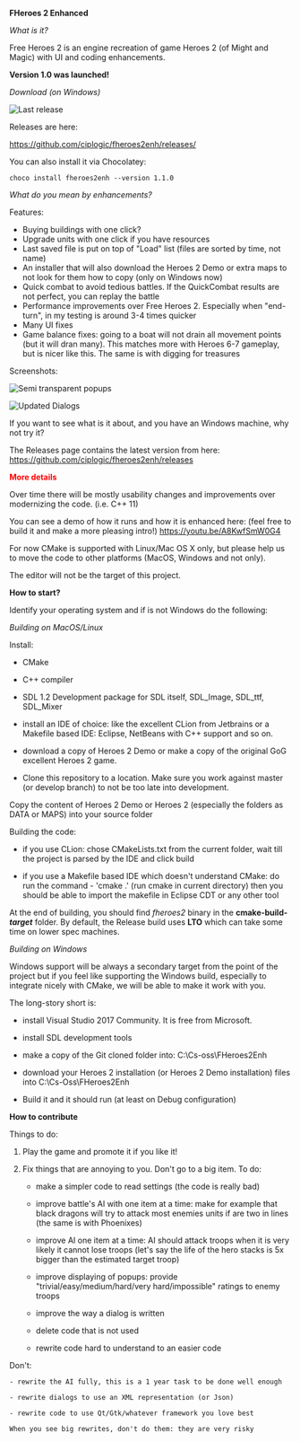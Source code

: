 **FHeroes 2 Enhanced**

*What is it?*

Free Heroes 2 is an engine recreation of game Heroes 2 (of Might and Magic) with UI and coding enhancements.

**Version 1.0 was launched!**


*Download (on Windows)*

![Last release](https://github.com/ciplogic/fheroes2enh/releases/tag/1.01)

Releases are here:

https://github.com/ciplogic/fheroes2enh/releases/

You can also install it via Chocolatey:
```
choco install fheroes2enh --version 1.1.0
```


*What do you mean by enhancements?*

Features:
* Buying buildings with one click?
* Upgrade units with one click if you have resources
* Last saved file is put on top of "Load" list (files are sorted by time, not name)
* An installer that will also download the Heroes 2 Demo or extra maps to not look for them how to copy (only on Windows now)
* Quick combat to avoid tedious battles. If the QuickCombat results are not perfect, you can replay the battle
* Performance improvements over Free Heroes 2. Especially when "end-turn", in my testing is around 3-4 times quicker
* Many UI fixes
* Game balance fixes: going to a boat will not drain all movement points (but it will dran many). This matches more with Heroes 6-7 gameplay, but is nicer like this. The same is with digging for treasures

Screenshots:

![Semi transparent popups](docs/images/Fh2_semitransparent_dialogs.png)

![Updated Dialogs](docs/images/UpdatedDialogs.png)


If you want to see what is it about, and you have an Windows machine, why not try it?

The Releases page contains the latest version from here:
https://github.com/ciplogic/fheroes2enh/releases

<span style="color:red">**More details**</span>

Over time there will be mostly usability changes and improvements over modernizing the code. (i.e. C++ 11)

You can see a demo of how it runs and how it is enhanced here: (feel free to build it and make a more pleasing intro!)
https://youtu.be/A8KwfSmW0G4

For now CMake is supported with Linux/Mac OS X only, but please help us to move the code to other platforms (MacOS, Windows and not only).

The editor will not be the target of this project.

**How to start?**

Identify your operating system and if is not Windows do the following: 

*Building on MacOS/Linux*


Install: 
- CMake

- C++ compiler

- SDL 1.2 Development package for SDL itself, SDL_Image, SDL_ttf, SDL_Mixer

- install an IDE of choice: like the excellent CLion from Jetbrains or 
a Makefile based IDE: Eclipse, NetBeans with C++ support and so on.

- download a copy of Heroes 2 Demo or make a copy of the original GoG excellent
Heroes 2 game.

- Clone this repository to a location. Make sure you work against master 
(or develop branch) to not be too late into development.

Copy the content of Heroes 2 Demo or Heroes 2 (especially the folders as DATA or MAPS)
into your source folder


Building the code:

- if you use CLion: chose CMakeLists.txt from the current folder, wait till the 
project is parsed by the IDE and click build

- if you use a Makefile based IDE which doesn't understand CMake: do run the command - 'cmake .' 
(run cmake in current directory) then you should be able to import the makefile in Eclipse CDT 
or any other tool

At the end of building, you should find *fheroes2* binary in the **cmake-build-*target*** folder. 
By default, the Release build uses **LTO** which can take some time on lower spec machines.


*Building on Windows*

Windows support will be always a secondary target from the point of the 
project but if you feel like supporting the Windows build, especially to integrate nicely 
with CMake, we will be able to make it work with you.

The long-story short is:

- install Visual Studio 2017 Community. It is free from Microsoft.

- install SDL development tools

- make a copy of the Git cloned folder into: C:\Cs-oss\FHeroes2Enh

- download your Heroes 2 installation (or Heroes 2 Demo installation) files into
C:\Cs-Oss\FHeroes2Enh

- Build it and it should run (at least on Debug configuration)

**How to contribute**

Things to do:
1. Play the game and promote it if you like it!
2. Fix things that are annoying to you. Don't go to a big item. 
   To do: 
    
    - make a simpler code to read settings (the code is really bad)

    - improve battle's AI with one item at a time: make for example that black dragons will try to attack most enemies units if are two in lines (the same is with Phoenixes)
    
    - improve AI one item at a time: AI should attack troops when it is very likely it cannot lose troops (let's say the life of the hero stacks is 5x bigger than the estimated target troop)

    - improve displaying of popups: provide "trivial/easy/medium/hard/very hard/impossible" ratings to enemy troops
    
    - improve the way a dialog is written
    
    - delete code that is not used
    
    - rewrite code hard to understand to an easier code

  Don't:
    
    - rewrite the AI fully, this is a 1 year task to be done well enough
    
    - rewrite dialogs to use an XML representation (or Json)
    
    - rewrite code to use Qt/Gtk/whatever framework you love best

    When you see big rewrites, don't do them: they are very risky

